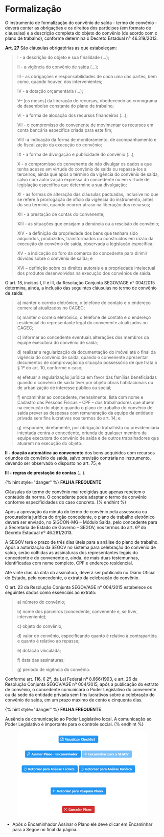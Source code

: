 # Formalização

O instrumento de formalização do convênio de saída - termo de convênio - deverá conter as obrigações e os direitos dos partícipes (em formato de cláusulas) e a descrição completa do objeto do convênio (de acordo com o plano de trabalho), conforme determina o Decreto Estadual n° 46.319/2013.

**Art. 27** São cláusulas obrigatórias as que estabeleçam:

> I - a descrição do objeto e sua finalidade (...);&#x20;
>
> II - a vigência do convênio de saída (...);&#x20;
>
> III - as obrigações e responsabilidades de cada uma das partes, bem como, quando houver, dos intervenientes;&#x20;
>
> IV - a dotação orçamentária (...);&#x20;
>
> V– \[os meses] da liberação de recursos, obedecendo ao cronograma de desembolso constante do plano de trabalho;&#x20;
>
> VI - a forma de alocação dos recursos financeiros (...);&#x20;
>
> VII - o compromisso do convenente de movimentar os recursos em conta bancária específica criada para este fim;&#x20;
>
> VIII -a indicação da forma de monitoramento, de acompanhamento e de fiscalização da execução do convênio;&#x20;
>
> IX - a forma de divulgação e publicidade do convênio (...);&#x20;
>
> X - o compromisso do convenente de não divulgar os dados a que tenha acesso em virtude do convênio de saída ou repassá-los a terceiros, ainda que após o término da vigência do convênio de saída, salvo com autorização expressa do concedente ou em virtude de legislação específica que determine a sua divulgação;&#x20;
>
> XI - as formas de alteração das cláusulas pactuadas, inclusive no que se refere à prorrogação de ofício da vigência do instrumento, antes do seu término, quando ocorrer atraso na liberação dos recursos;&#x20;
>
> XII - a prestação de contas do convenente;&#x20;
>
> XIII - as situações que ensejam a denúncia ou a rescisão do convênio;&#x20;
>
> XIV - a definição da propriedade dos bens que tenham sido adquiridos, produzidos, transformados ou construídos em razão da execução do convênio de saída, observada a legislação específica;&#x20;
>
> XV - a indicação do foro da comarca do concedente para dirimir dúvidas sobre o convênio de saída; e&#x20;
>
> XVI – definição sobre os direitos autorais e a propriedade intelectual dos produtos desenvolvidos na execução dos convênios de saída.

O art. 18, incisos I, II e III, da Resolução Conjunta SEGOV/AGE n° 004/2015 determina, ainda, a inclusão das seguintes cláusulas no termo de convênio de saída:

> a) manter o correio eletrônico, o telefone de contato e o endereço comercial atualizados no CAGEC;&#x20;
>
> b) manter o correio eletrônico, o telefone de contato e o endereço residencial do representante legal do convenente atualizados no CAGEC;&#x20;
>
> c) informar ao concedente eventuais alterações dos membros da equipe executora do convênio de saída;&#x20;
>
> d) realizar a regularização da documentação do imóvel até o final da vigência do convênio de saída, quando o convenente apresentar documentos de comprovação da situação possessória de que trata o § 1º do art. 10, conforme o caso;&#x20;
>
> e) efetuar a regularização jurídica em favor das famílias beneficiadas quando o convênio de saída tiver por objeto obras habitacionais ou de urbanização de interesse público ou social;&#x20;
>
> f) encaminhar ao concedente, mensalmente, lista com nome e Cadastro das Pessoas Físicas – CPF – dos trabalhadores que atuem na execução do objeto quando o plano de trabalho do convênio de saída prever as despesas com remuneração da equipe da entidade privada sem fins lucrativos nos termos do art. 14; e&#x20;
>
> g) responder, diretamente, por obrigação trabalhista ou previdenciária intentada contra o concedente, oriunda de qualquer membro da equipe executora do convênio de saída e de outros trabalhadores que atuarem na execução do objeto.

**II - doação automática ao convenente** dos bens adquiridos com recursos oriundos do convênio de saída, salvo previsão contrária no instrumento, devendo ser observado o disposto no art. 75; e&#x20;

**III - regras de prestação de contas** (...).

{% hint style="danger" %}
**FALHA FREQUENTE**

Cláusulas do termo de convênio mal redigidas que apenas repetem o conteúdo da norma. O concedente pode adaptar o termo de convênio conforme especificidades do caso concreto.
{% endhint %}

Após a aprovação da minuta do termo de convênio pela assessoria ou procuradoria jurídica do órgão concedente, o plano de trabalho eletrônico deverá ser enviado, no SIGCON-MG – Módulo Saída, pelo concedente para a Secretaria de Estado de Governo – SEGOV, nos termos do art. 6º do Decreto Estadual nº 46.281/2013.

A SEGOV terá o prazo de três dias úteis para a análise do plano de trabalho. Após a autorização da SEGOV no sistema para celebração do convênio de saída, serão colhidas as assinaturas dos representantes legais do concedente e do convenente e, ainda, de mais duas testemunhas, identificadas com nome completo, CPF e endereço residencial.

Até vinte dias da data da assinatura, deverá ser publicado no Diário Oficial do Estado, pelo concedente, o extrato da celebração do convênio.

O art. 23 da Resolução Conjunta SEGOV/AGE n° 004/2015 estabelece os seguintes dados como essenciais ao extrato:

> a) número do convênio;&#x20;
>
> b) nome dos parceiros (concedente, convenente e, se tiver, interveniente);&#x20;
>
> c) objeto do convênio;&#x20;
>
> d) valor do convênio, especificando quanto é relativo à contrapartida e quanto é relativo ao repasse;&#x20;
>
> e) dotação vinculada;&#x20;
>
> f) data das assinaturas;&#x20;
>
> g) período de vigência do convênio.

Conforme art. 116, § 2º, da Lei Federal nº 8.666/1993, e art. 26 da Resolução Conjunta SEGOV/AGE nº 004/2015, após a publicação do extrato de convênio, o concedente comunicará o Poder Legislativo do convenente ou da sede da entidade privada sem fins lucrativos sobre a celebração do convênio de saída, em um prazo máximo de cento e cinquenta dias.

{% hint style="danger" %}
**FALHA FREQUENTE**

Ausência de comunicação ao Poder Legislativo local. A comunicação ao Poder Legislativo é importante para o controle social.
{% endhint %}

<figure><img src="../../.gitbook/assets/image (37) (2).png" alt=""><figcaption></figcaption></figure>

* Após o Encaminhador Assinar o Plano ele deve clicar em Encaminhar para a Segov no final da página.
